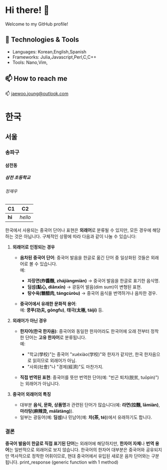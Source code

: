 
# Hi there! 👋

Welcome to my GitHub profile!

## 🔧 Technologies & Tools
- Languages: Korean,English,Spanish
- Frameworks: Julia,Javascript,Perl,C,C++
- Tools: Nano,Vim,

## 📫 How to reach me
📫 [jaewoo.joung@outlook.com](mailto:jaewoo.joung@outlook.com)


# 한국
## 서울
### 송파구
#### 삼전동 
##### 삼전 초등학교
###### 정재우

|C1|C2|
|--|--|
|**hi**|*hello*|


한국에서 사용되는 중국어 단어나 표현은 **외래어**로 분류될 수 있지만, 모든 경우에 해당하는 것은 아닙니다. 구체적인 상황에 따라 다음과 같이 나눌 수 있습니다:

1. **외래어로 인정되는 경우**  
   - **음차된 중국어 단어**: 중국어 발음을 한글로 옮긴 단어 중 일상화된 것들은 외래어로 볼 수 있습니다.  
     예:  
     - **자장면(炸醬麵, zhájiàngmiàn)** → 중국어 발음을 한글로 표기한 음식명.  
     - **딤섬(點心, diǎnxīn)** → 광둥어 발음(dim sum)이 변형된 표현.  
     - **탕수육(糖醋肉, tángcùròu)** → 중국어 음식을 번역하거나 음차한 경우.  

   - **중국어에서 유래한 문화적 용어**:  
     예: **쿵푸(功夫, gōngfu)**, **태극(太極, tàijí)** 등.  

2. **외래어가 아닌 경우**  
   - **한자어(한국 한자음)**: 중국어와 동일한 한자어라도 한국어에 오래 전부터 정착한 단어는 **고유 한자어**로 분류됩니다.  
     예:  
     - "학교(學校)"는 중국어 "xuéxiào(学校)"와 한자가 같지만, 한국 한자음으로 읽히므로 외래어가 아님.  
     - "사회(社會)"나 "경제(經濟)"도 마찬가지.  

   - **직접 번역된 표현**: 중국어를 뜻만 번역한 단어(예: "빈곤 퇴치(脱贫, tuōpín)")는 외래어가 아닙니다.

3. **중국어 외래어의 특징**  
   - 대부분 **음식, 문화, 상품명**과 관련된 단어가 많습니다(예: **라면(拉麵, lāmiàn)**, **마라탕(麻辣烫, málàtàng)**).  
   - 일부는 광둥어(예: **딤섬**)나 민남어(예: **차(茶, té)**)에서 유래하기도 합니다.

### 결론  
**중국어 발음이 한글로 직접 표기된 단어**는 외래어에 해당하지만, **한자어 자체**나 **번역 용어**는 일반적으로 외래어로 보지 않습니다. 한국어의 한자어 대부분은 중국어와 공유되지만 역사적으로 정착한 어휘이므로, 현대 중국어에서 유입된 새로운 음차 단어와는 구분됩니다.
print_response (generic function with 1 method)
